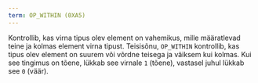```yaml
---
term: OP_WITHIN (0XA5)
---
```


Kontrollib, kas virna tipus olev element on vahemikus, mille määratlevad teine ja kolmas element virna tipust. Teisisõnu, `OP_WITHIN` kontrollib, kas tipus olev element on suurem või võrdne teisega ja väiksem kui kolmas. Kui see tingimus on tõene, lükkab see virnale `1` (tõene), vastasel juhul lükkab see `0` (väär).